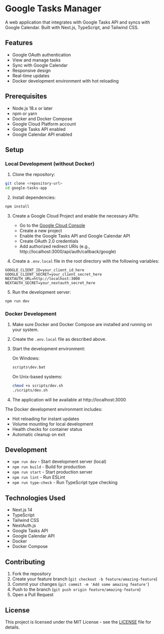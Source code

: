 # Google Tasks Manager

A web application that integrates with Google Tasks API and syncs with Google Calendar. Built with Next.js, TypeScript, and Tailwind CSS.

## Features

- Google OAuth authentication
- View and manage tasks
- Sync with Google Calendar
- Responsive design
- Real-time updates
- Docker development environment with hot reloading

## Prerequisites

- Node.js 18.x or later
- npm or yarn
- Docker and Docker Compose
- Google Cloud Platform account
- Google Tasks API enabled
- Google Calendar API enabled

## Setup

### Local Development (without Docker)

1. Clone the repository:
```bash
git clone <repository-url>
cd google-tasks-app
```

2. Install dependencies:
```bash
npm install
```

3. Create a Google Cloud Project and enable the necessary APIs:
   - Go to the [Google Cloud Console](https://console.cloud.google.com)
   - Create a new project
   - Enable the Google Tasks API and Google Calendar API
   - Create OAuth 2.0 credentials
   - Add authorized redirect URIs (e.g., http://localhost:3000/api/auth/callback/google)

4. Create a `.env.local` file in the root directory with the following variables:
```
GOOGLE_CLIENT_ID=your_client_id_here
GOOGLE_CLIENT_SECRET=your_client_secret_here
NEXTAUTH_URL=http://localhost:3000
NEXTAUTH_SECRET=your_nextauth_secret_here
```

5. Run the development server:
```bash
npm run dev
```

### Docker Development

1. Make sure Docker and Docker Compose are installed and running on your system.

2. Create the `.env.local` file as described above.

3. Start the development environment:

   On Windows:
   ```bash
   scripts\dev.bat
   ```

   On Unix-based systems:
   ```bash
   chmod +x scripts/dev.sh
   ./scripts/dev.sh
   ```

4. The application will be available at http://localhost:3000

The Docker development environment includes:
- Hot reloading for instant updates
- Volume mounting for local development
- Health checks for container status
- Automatic cleanup on exit

## Development

- `npm run dev` - Start development server (local)
- `npm run build` - Build for production
- `npm run start` - Start production server
- `npm run lint` - Run ESLint
- `npm run type-check` - Run TypeScript type checking

## Technologies Used

- Next.js 14
- TypeScript
- Tailwind CSS
- NextAuth.js
- Google Tasks API
- Google Calendar API
- Docker
- Docker Compose

## Contributing

1. Fork the repository
2. Create your feature branch (`git checkout -b feature/amazing-feature`)
3. Commit your changes (`git commit -m 'Add some amazing feature'`)
4. Push to the branch (`git push origin feature/amazing-feature`)
5. Open a Pull Request

## License

This project is licensed under the MIT License - see the [LICENSE](LICENSE) file for details.

